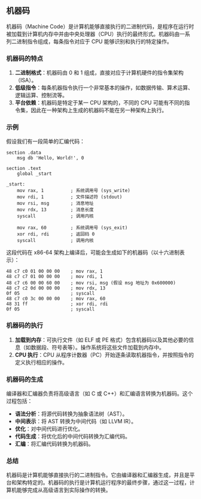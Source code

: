 
## 机器码

机器码（Machine Code）是计算机能够直接执行的二进制代码，是程序在运行时被加载到计算机内存中并由中央处理器（CPU）执行的最终形式。机器码由一系列二进制指令组成，每条指令对应于 CPU 能够识别和执行的特定操作。

### 机器码的特点

1. **二进制格式**：机器码由 0 和 1 组成，直接对应于计算机硬件的指令集架构（ISA）。
2. **低级指令**：每条机器指令执行一个非常基本的操作，如数据传输、算术运算、逻辑运算、控制流等。
3. **平台依赖**：机器码是特定于某一 CPU 架构的，不同的 CPU 可能有不同的指令集，因此在一种架构上生成的机器码不能在另一种架构上执行。

### 示例

假设我们有一段简单的汇编代码：

```assembly
section .data
    msg db 'Hello, World!', 0

section .text
    global _start

_start:
    mov rax, 1          ; 系统调用号 (sys_write)
    mov rdi, 1          ; 文件描述符 (stdout)
    mov rsi, msg        ; 消息地址
    mov rdx, 13         ; 消息长度
    syscall             ; 调用内核

    mov rax, 60         ; 系统调用号 (sys_exit)
    xor rdi, rdi        ; 返回码 0
    syscall             ; 调用内核
```

这段代码在 x86-64 架构上编译后，可能会生成如下的机器码（以十六进制表示）：

```
48 c7 c0 01 00 00 00    ; mov rax, 1
48 c7 c7 01 00 00 00    ; mov rdi, 1
48 c7 c6 00 00 60 00    ; mov rsi, msg (假设 msg 地址为 0x600000)
48 c7 c2 0d 00 00 00    ; mov rdx, 13
0f 05                   ; syscall
48 c7 c0 3c 00 00 00    ; mov rax, 60
48 31 ff                ; xor rdi, rdi
0f 05                   ; syscall
```

### 机器码的执行

1. **加载到内存**：可执行文件（如 ELF 或 PE 格式）包含机器码以及其他必要的信息（如数据段、符号表等）。操作系统将这些文件加载到内存中。
2. **CPU 执行**：CPU 从程序计数器（PC）开始逐条读取机器指令，并按照指令的定义执行相应的操作。

### 机器码的生成

编译器和汇编器负责将高级语言（如 C 或 C++）和汇编语言转换为机器码。这个过程包括：
- **语法分析**：将源代码转换为抽象语法树（AST）。
- **中间表示**：将 AST 转换为中间代码（如 LLVM IR）。
- **优化**：对中间代码进行优化。
- **代码生成**：将优化后的中间代码转换为汇编代码。
- **汇编**：将汇编代码转换为机器码。

### 总结

机器码是计算机能够直接执行的二进制指令。它由编译器和汇编器生成，并且是平台和架构特定的。机器码的执行是计算机运行程序的最终步骤，通过这一过程，计算机能够完成从高级语言到实际操作的转换。